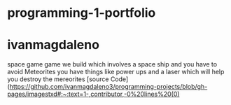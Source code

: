# programming-1-portfolio
# ivanmagdaleno

space game 
game we build which involves a space ship and you have to avoid Meteorites you have things like power ups and a laser which will help you destroy the mereorites
[source Code](https://github.com/ivanmagdaleno3/programming-projects/blob/gh-pages/imagestxd#:~:text=1-,contributor,-0%20lines%20(0)
